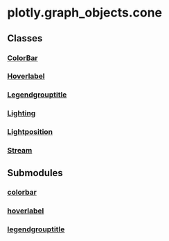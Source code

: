 # plotly.graph_objects.cone

## Classes

### [ColorBar](ColorBar.md)

### [Hoverlabel](Hoverlabel.md)

### [Legendgrouptitle](Legendgrouptitle.md)

### [Lighting](Lighting.md)

### [Lightposition](Lightposition.md)

### [Stream](Stream.md)


## Submodules

### [colorbar](colorbar-package/index.md)

### [hoverlabel](hoverlabel-package/index.md)

### [legendgrouptitle](legendgrouptitle-package/index.md)


